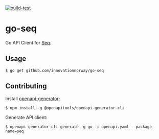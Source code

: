 [![build-test](https://github.com/innovationnorway/go-seq/actions/workflows/test.yml/badge.svg)](https://github.com/innovationnorway/go-seq/actions/workflows/test.yml)

# go-seq

Go API Client for [Seq](https://docs.datalust.co/docs). 

## Usage

```
$ go get github.com/innovationnorway/go-seq
```

## Contributing

Install [openapi-generator](https://github.com/OpenAPITools/openapi-generator):

```
$ npm install -g @openapitools/openapi-generator-cli
```

Generate API client:

```
$ openapi-generator-cli generate -g go -i openapi.yaml --package-name=seq
```
